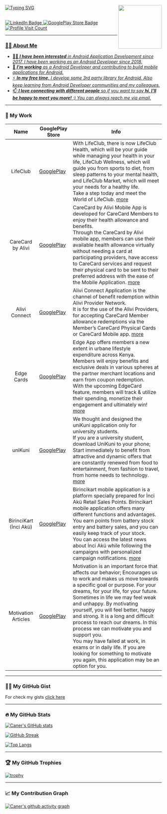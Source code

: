 <div id="header">
  <img align='right' src="https://media.giphy.com/media/M9gbBd9nbDrOTu1Mqx/giphy.gif" width="140">

[![Typing SVG](https://readme-typing-svg.demolab.com?font=Mona+Sans&size=25&duration=1000&pause=1000&color=0f80c1&multiline=true&width=510&height=70&lines=hey+there%2C+I'm+Caner;Senior+Android+Developer)](https://git.io/typing-svg)

</br>
  <div id="badges">
    <a href="https://www.linkedin.com/in/caneryilmaz52">
      <img src="https://img.shields.io/badge/LinkedIn-blue?logo=linkedin&logoColor=white" alt="LinkedIn Badge"/>
    <a href="https://play.google.com/store/apps/dev?id=9004369121461433220">
      <img src="https://img.shields.io/badge/GooglePlay-blue?logo=googleplay&logoColor=white" alt="GooglePlay Store Badge"/>
    <a href="https://github.com/caneryilmaz52">
     <img src="https://komarev.com/ghpvc/?username=caneryilmaz52&color=blue" alt="Profile Visit Count"/>
  </div>
</div>

---

### :man_technologist: About Me

- 🙋‍♂️ <em><b>I have been interested</b> in Android Application Development since 2017. I have been working as an Android Developer since 2018.</em>
- 🔨 <em><b>I’m working</b> as a Android Developer and contributing to build mobile applications for Android.</em>
- ⚡ <em><b>In my free time,</b> I develop some 3rd party library for Android. Also keep learning from Android Developer communities and my colleagues.</em>
- 📫 <em><b>I love connecting with different people</b> so if you want to say <b>hi, I'll be happy to meet you more!</b> :)  You can always reach me <a href="mailto:caneryilmaz.apps@gmail.com">via email.</a></em>

---
      
### :muscle: My Work
            
| Name                                             | GooglePlay Store                                                                                                | Info                       |
| ------------------------------------------------ | --------------------------------------------------------------------------------------------------------------- | -------------------------- |
| <div align='center'>LifeClub</div>               | <a href="https://play.google.com/store/apps/details?id=com.extraloyalty.lifeclub">GooglePlay</a>                | With LifeClub, there is now LifeClub Health, which will be your guide while managing your health in your life, LifeClub Wellness, which will guide you from sports to diet, from sleep patterns to your mental health, and LifeClub Market, which will meet your needs for a healthy life. <br/>Take a step today and meet the World of LifeClub. <a href="https://lifeclubapp.com/">more</a> |
| <div align='center'>CareCard by Alivi</div>      | <a href="https://play.google.com/store/apps/details?id=com.extraloyalty.alivi.carecard">GooglePlay</a>          | CareCard by Alivi Mobile App is developed for CareCard Members to enjoy their health allowance and benefits. <br/>Through the CareCard by Alivi mobile app, members can use their available health allowance virtually without needing a card at participating providers, have access to CareCard services and request their physical card to be sent to their preferred address with the ease of the Mobile Application. <a href="https://www.alivi.com/">more</a> |
| <div align='center'>Alivi Connect</div>          | <a href="https://play.google.com/store/apps/details?id=com.extraloyalty.alivi.carecardtabletpos">GooglePlay</a> | Alivi Connect Application is the channel of benefit redemption within Alivi Provider Network.<br/>It is for the use of the Alivi Providers, for accepting CareCard Member allowance redemptions via the Member’s CareCard Physical Cards or CareCard Mobile app. <a href="https://www.alivi.com/">more</a> |
| <div align='center'>Edge Cards</div>             | <a href="https://play.google.com/store/apps/details?id=com.extraloyalty.edge">GooglePlay</a>                    | Edge App offers members a new extent in urbane lifestyle expenditure across Kenya.<br/>Members will enjoy benefits and exclusive deals in various spheres at the partner merchant locations and earn from coupon redemption.<br/>With the upcoming EdgeCard feature, members will track & utilize their spending, monetize their engagement and ultimately win! <a href="https://edge.cards/">more</a> |
| <div align='center'>uniKuni</div>                | <a href="https://play.google.com/store/apps/details?id=com.creatif.unikuni">GooglePlay</a>                      | We thought and designed the uniKuni application only for university students.<br/>If you are a university student, download UniKuni to your phone; Start immediately to benefit from attractive and dynamic offers that are constantly renewed from food to entertainment, from fashion to travel, from home needs to technology. <a href="https://www.unikuni.com/">more</a> |
| <div align='center'>BirinciKart (İnci Akü)</div> | <a href="https://play.google.com/store/apps/details?id=creatif.com.inciaku">GooglePlay</a>                      | Birincikart mobile application is a platform specially prepared for İnci Akü Retail Sales Points. Birincikart mobile application offers many different functions and advantages. You earn points from battery stock entry and battery sales, and you can easily keep track of your stock.<br/>You can access the latest news about İnci Akü while following the campaigns with personalized campaign notifications. <a href="https://www.birincikart.com/">more</a>  |
| <div align='center'>Motivation Articles</div>    | <a href="https://play.google.com/store/apps/details?id=com.caneryilmaz.pc.proje1">GooglePlay</a>                | Motivation is an important force that affects our behavior; Encourages us to work and makes us move towards a specific goal or purpose. For your dreams, for your life, for your future.<br/>Sometimes in life we may feel weak and unhappy. By motivating yourself, you will feel better, happy and strong. It is a long and difficult process to reach our dreams. In this process we can motivate you and support you.<br/>You may have failed at work, in exams or in daily life. If you are looking for something to motivate you again, this application may be an option for you. |


---
      
### :man_technologist: My GitHub Gist

For check my gists <a href="https://gist.github.com/caneryilmaz52">click here</a> 

---

### :fire: My GitHub Stats

[![Caner's GitHub stats](https://github-readme-stats.vercel.app/api?username=caneryilmaz&icon_color=ffffff&hide_title=true&count_private=true&show_icons=true&theme=dark#gh-dark-mode-only)](https://github.com/anuraghazra/github-readme-stats)

[![GitHub Streak](https://streak-stats.demolab.com?user=caneryilmaz52&theme=dark&date_format=j%20M%5B%20Y%5D)](https://git.io/streak-stats)

[![Top Langs](https://github-readme-stats.vercel.app/api/top-langs/?username=caneryilmaz52&layout=compact&theme=dark)](https://github.com/anuraghazra/github-readme-stats)

---

### :trophy: My GitHub Trophies

[![trophy](https://github-profile-trophy.vercel.app/?username=caneryilmaz52&theme=gruvbox&column=6&margin-w=10&margin-h=10&no-bg=false)](https://github.com/ryo-ma/github-profile-trophy)

---

### :chart_with_upwards_trend: My Contribution Graph

[![Caner's github activity graph](https://github-readme-activity-graph.vercel.app/graph?username=caneryilmaz52&theme=github-compact&area=true&custom_title=Caner's%20Contribution%20Graph)](https://github.com/ashutosh00710/github-readme-activity-graph)

<!--
**caneryilmaz52/caneryilmaz52** is a ✨ _special_ ✨ repository because its `README.md` (this file) appears on your GitHub profile.

Here are some ideas to get you started:

- 🔭 I’m currently working on ...
- 🌱 I’m currently learning ...
- 👯 I’m looking to collaborate on ...
- 🤔 I’m looking for help with ...
- 💬 Ask me about ...
- 📫 How to reach me: ...
- 😄 Pronouns: ...
- ⚡ Fun fact: ...
-->
